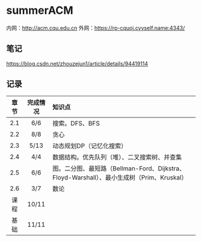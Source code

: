 ﻿# summerACM
内网：http://acm.cqu.edu.cn
外网：https://rp-cquoj.cyyself.name:4343/

## 笔记
https://blog.csdn.net/zhouzejun1/article/details/94419114

## 记录
|章节|完成情况|知识点|
|:---:|:---:|:---|
|2.1  |6/6|搜索。DFS、BFS|
|2.2  |8/8   |贪心|
|2.3  |5/13  |动态规划DP（记忆化搜索）|
|2.4  |4/4   |数据结构。优先队列（堆）、二叉搜索树、并查集|
|2.5  |6/6   |图。二分图、最短路（Bellman-Ford、Dijkstra、Floyd-Warshall）、最小生成树（Prim、Kruskal）|
|2.6  |3/7   |数论|
|课程 |10/11 |    |
|基础 |11/11 |    |
